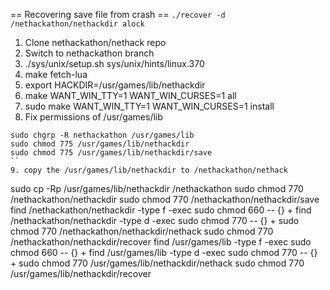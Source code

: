 == Recovering save file from crash == 
```./recover -d /nethackathon/nethackdir alock```



1. Clone nethackathon/nethack repo
2. Switch to nethackathon branch
3. ./sys/unix/setup.sh sys/unix/hints/linux.370
4. make fetch-lua
5. export HACKDIR=/usr/games/lib/nethackdir
6. make WANT_WIN_TTY=1 WANT_WIN_CURSES=1 all
7. sudo make WANT_WIN_TTY=1 WANT_WIN_CURSES=1 install
8. Fix permissions of /usr/games/lib
```
sudo chgrp -R nethackathon /usr/games/lib
sudo chmod 775 /usr/games/lib/nethackdir
sudo chmod 775 /usr/games/lib/nethackdir/save
``
9. copy the /usr/games/lib/nethackdir to /nethackathon/nethack
```
sudo cp -Rp /usr/games/lib/nethackdir /nethackathon
sudo chmod 770 /nethackathon/nethackdir
sudo chmod 770 /nethackathon/nethackdir/save
find /nethackathon/nethackdir -type f -exec sudo chmod 660 -- {} +
find /nethackathon/nethackdir -type d -exec sudo chmod 770 -- {} +
sudo chmod 770 /nethackathon/nethackdir/nethack
sudo chmod 770 /nethackathon/nethackdir/recover
find /usr/games/lib -type f -exec sudo chmod 660 -- {} +
find /usr/games/lib -type d -exec sudo chmod 770 -- {} +
sudo chmod 770 /usr/games/lib/nethackdir/nethack
sudo chmod 770 /usr/games/lib/nethackdir/recover
```
